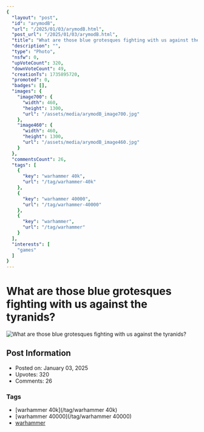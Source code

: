 ```yaml
---
{
  "layout": "post",
  "id": "arymodB",
  "url": "/2025/01/03/arymodB.html",
  "post_url": "/2025/01/03/arymodB.html",
  "title": "What are those blue grotesques fighting with us against the tyranids?",
  "description": "",
  "type": "Photo",
  "nsfw": 0,
  "upVoteCount": 320,
  "downVoteCount": 49,
  "creationTs": 1735895720,
  "promoted": 0,
  "badges": [],
  "images": {
    "image700": {
      "width": 460,
      "height": 1300,
      "url": "/assets/media/arymodB_image700.jpg"
    },
    "image460": {
      "width": 460,
      "height": 1300,
      "url": "/assets/media/arymodB_image460.jpg"
    }
  },
  "commentsCount": 26,
  "tags": [
    {
      "key": "warhammer 40k",
      "url": "/tag/warhammer-40k"
    },
    {
      "key": "warhammer 40000",
      "url": "/tag/warhammer-40000"
    },
    {
      "key": "warhammer",
      "url": "/tag/warhammer"
    }
  ],
  "interests": [
    "games"
  ]
}
---
```


# What are those blue grotesques fighting with us against the tyranids?

![What are those blue grotesques fighting with us against the tyranids?](/assets/media/arymodB_image700.jpg)

## Post Information

- Posted on: January 03, 2025
- Upvotes: 320
- Comments: 26

### Tags

- [warhammer 40k](/tag/warhammer 40k)
- [warhammer 40000](/tag/warhammer 40000)
- [warhammer](/tag/warhammer)
